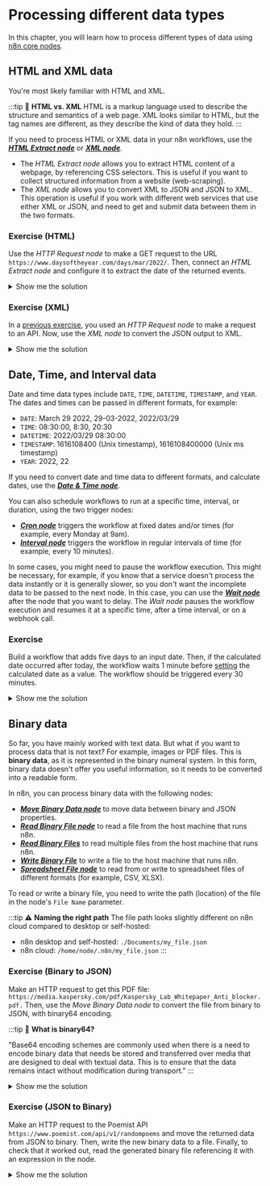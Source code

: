 # Processing different data types

In this chapter, you will learn how to process different types of data using [n8n core nodes](https://docs.n8n.io/getting-started/key-components/node.html#core-nodes).


## HTML and XML data

You're most likely familiar with HTML and XML. 

:::tip :open_book: **HTML vs. XML**
HTML is a markup language used to describe the structure and semantics of a web page. XML looks similar to HTML, but the tag names are different, as they describe the kind of data they hold.
:::

If you need to process HTML or XML data in your n8n workflows, use the [***HTML Extract node***](https://docs.n8n.io/nodes/n8n-nodes-base.htmlExtract/) or [***XML node***](https://docs.n8n.io/nodes/n8n-nodes-base.xml/#xml).

- The *HTML Extract node* allows you to extract HTML content of a webpage, by referencing CSS selectors. This is useful if you want to collect structured information from a website (web-scraping).
- The *XML node* allows you to convert XML to JSON and JSON to XML. This operation is useful if you work with different web services that use either XML or JSON, and need to get and submit data between them in the two formats.

### Exercise (HTML)
Use the *HTTP Request node* to make a GET request to the URL `https://www.daysoftheyear.com/days/mar/2022/`. Then, connect an *HTML Extract node* and configure it to extract the date of the returned events.

<details>
<summary>Show me the solution</summary>

Configure the *HTTP Request node* with the following parameters:
- Authentication: None
- Request Method: GET
- URL: https://www.daysoftheyear.com/days/mar/2022/

The result should look like this:

<figure><img src="./course_images/exercise_html_httpRequestNode.png" alt="" style="width:100%"><figcaption align = "center"><i>HTTP Request node</i></figcaption></figure>

Connect an *HTML Extract node* to the *HTTP Request node* and configure the former's parameters:
- Source Data: JSON
- JSON Property: data
- Extraction Values:
  - Key: event\
    CSS Selector: .js-link-target\
    Return Value: HTML\
  Note that you can add more values to extract more data.

The result should look like this:

<figure><img src="./course_images/exercise_html_htmlExtractNode.png" alt="" style="width:100%"><figcaption align = "center"><i>HTML Extract node</i></figcaption></figure>
</details>

### Exercise (XML)
In a [previous exercise](L2_chapter1.md/#exercise), you used an *HTTP Request node* to make a request to an API. Now, use the *XML node* to convert the JSON output to XML.

<details>
<summary>Show me the solution</summary>

Get data from the Poemist API using the *HTTP Request node* and connect an *XML node* to it with the following parameters:
- Mode: JSON to XML
- Property name: data

The result should look like this:

<figure><img src="./course_images/exercise_html_xmlNode_json.png" alt="" style="width:100%"><figcaption align = "center"><i>XML node (JSON to XML) – JSON View</i></figcaption></figure>

<figure><img src="./course_images/exercise_html_xmlNode_table.png" alt="" style="width:100%"><figcaption align = "center"><i>XML node (JSON to XML) – Table View</i></figcaption></figure>

To transform data the other way around, select the mode *XML to JSON*.

</details>


## Date, Time, and Interval data

Date and time data types include `DATE`, `TIME`, `DATETIME`, `TIMESTAMP`, and `YEAR`. The dates and times can be passed in different formats, for example:

- `DATE`: March 29 2022, 29-03-2022, 2022/03/29
- `TIME`: 08:30:00, 8:30, 20:30
- `DATETIME`: 2022/03/29 08:30:00
- `TIMESTAMP`: 1616108400 (Unix timestamp), 1616108400000 (Unix ms timestamp)
- `YEAR`: 2022, 22

If you need to convert date and time data to different formats, and calculate dates, use the [***Date & Time node***](https://docs.n8n.io/nodes/n8n-nodes-base.dateTime/).

You can also schedule workflows to run at a specific time, interval, or duration, using the two trigger nodes:

- [***Cron node***](https://docs.n8n.io/nodes/n8n-nodes-base.cron/) triggers the workflow at fixed dates and/or times (for example, every Monday at 9am).
- [***Interval node***](https://docs.n8n.io/nodes/n8n-nodes-base.interval/) triggers the workflow in regular intervals of time (for example, every 10 minutes).

In some cases, you might need to pause the workflow execution. This might be necessary, for example, if you know that a service doesn't process the data instantly or it is generally slower, so you don't want the incomplete data to be passed to the next node. In this case, you can use the [***Wait node***](https://docs.n8n.io/nodes/n8n-nodes-base.wait/) after the node that you want to delay. The *Wait node* pauses the workflow execution and resumes it at a specific time, after a time interval, or on a webhook call.

### Exercise

Build a workflow that adds five days to an input date. Then, if the calculated date occurred after today, the workflow waits 1 minute before [setting](https://docs.n8n.io/nodes/n8n-nodes-base.set/) the calculated date as a value. The workflow should be triggered every 30 minutes.

<details>
<summary>Show me the solution</summary>

You can build this workflow using the data from the *Customer Datastore node*, the three nodes for managing date and time, an *IF node* for conditional routing, and a *Set node* for setting the new calculated date. The workflow looks like this:

<figure><img src="./course_images/exercise_dateTime.png" alt="" style="width:100%"><figcaption align = "center"><i>Workflow for transforming dates</i></figcaption></figure>

To check the configuration of each node, you can copy the JSON code of this workflow and paste it in your Editor UI.

<code>
{
  "nodes": [
    {
      "parameters": {
        "action": "calculate",
        "value": "={{$json[\"created\"]}}",
        "duration": 5,
        "options": {}
      },
      "name": "Date & Time",
      "type": "n8n-nodes-base.dateTime",
      "typeVersion": 1,
      "position": [
        880,
        1500
      ]
    },
    {
      "parameters": {
        "unit": "hours"
      },
      "name": "Interval",
      "type": "n8n-nodes-base.interval",
      "typeVersion": 1,
      "position": [
        520,
        1500
      ]
    },
    {
      "parameters": {
        "unit": "minutes"
      },
      "name": "Wait",
      "type": "n8n-nodes-base.wait",
      "typeVersion": 1,
      "position": [
        1240,
        1500
      ],
      "webhookId": "d17effb8-ad90-4a74-bb88-daa3d3d18583"
    },
    {
      "parameters": {
        "conditions": {
          "dateTime": [
            {
              "value1": "={{$json[\"data\"]}}",
              "value2": "2022-02-03T11:45:38.932Z"
            }
          ]
        }
      },
      "name": "IF",
      "type": "n8n-nodes-base.if",
      "typeVersion": 1,
      "position": [
        1060,
        1500
      ]
    },
    {
      "parameters": {
        "values": {
          "string": [
            {
              "value": "={{$node[\"IF\"].json[\"data\"]}}"
            }
          ]
        },
        "options": {}
      },
      "name": "Set",
      "type": "n8n-nodes-base.set",
      "typeVersion": 1,
      "position": [
        1420,
        1500
      ]
    },
    {
      "parameters": {
        "operation": "getAllPeople",
        "returnAll": true
      },
      "name": "Customer Datastore",
      "type": "n8n-nodes-base.n8nTrainingCustomerDatastore",
      "typeVersion": 1,
      "position": [
        700,
        1500
      ]
    }
  ],
  "connections": {
    "Date & Time": {
      "main": [
        [
          {
            "node": "IF",
            "type": "main",
            "index": 0
          }
        ]
      ]
    },
    "Interval": {
      "main": [
        [
          {
            "node": "Customer Datastore",
            "type": "main",
            "index": 0
          }
        ]
      ]
    },
    "Wait": {
      "main": [
        [
          {
            "node": "Set",
            "type": "main",
            "index": 0
          }
        ]
      ]
    },
    "IF": {
      "main": [
        [
          {
            "node": "Wait",
            "type": "main",
            "index": 0
          }
        ]
      ]
    },
    "Customer Datastore": {
      "main": [
        [
          {
            "node": "Date & Time",
            "type": "main",
            "index": 0
          }
        ]
      ]
    }
  }
}
</code>
</details>


## Binary data

So far, you have mainly worked with text data. But what if you want to process data that is not text? For example, images or PDF files. This is **binary data**, as it is represented in the binary numeral system. In this form, binary data doesn't offer you useful information, so it needs to be converted into a readable form.

In n8n, you can process binary data with the following nodes:
- [***Move Binary Data node***](https://docs.n8n.io/nodes/n8n-nodes-base.moveBinaryData/) to move data between binary and JSON properties.
- [***Read Binary File node***](https://docs.n8n.io/nodes/n8n-nodes-base.readBinaryFile/) to read a file from the host machine that runs n8n.
- [***Read Binary Files***](https://docs.n8n.io/nodes/n8n-nodes-base.readBinaryFiles/) to read multiple files from the host machine that runs n8n.
- [***Write Binary File***](https://docs.n8n.io/nodes/n8n-nodes-base.writeBinaryFile/) to write a file to the host machine that runs n8n.
- [***Spreadsheet File node***](https://docs.n8n.io/nodes/n8n-nodes-base.spreadsheetFile/) to read from or write to spreadsheet files of different formats (for example, CSV, XLSX).

To read or write a binary file, you need to write the path (location) of the file in the node's `File Name` parameter.

:::tip :warning: **Naming the right path**
The file path looks slightly different on n8n cloud compared to desktop or self-hosted:
- n8n desktop and self-hosted: `./Documents/my_file.json`
- n8n cloud: `/home/node/.n8n/my_file.json`
:::

### Exercise (Binary to JSON)

Make an HTTP request to get this PDF file: `https://media.kaspersky.com/pdf/Kaspersky_Lab_Whitepaper_Anti_blocker.pdf.` Then, use the *Move Binary Data node* to convert the file from binary to JSON, with binary64 encoding.

:::tip 📖 **What is binary64?**

"Base64 encoding schemes are commonly used when there is a need to encode binary data that needs be stored and transferred over media that are designed to deal with textual data. This is to ensure that the data remains intact without modification during transport."
:::

<details>
<summary>Show me the solution</summary>

In the *HTTP Request node*, you should see the PDF file in JSON, Table, and Binary view, like this:

<figure><img src="./course_images/exercise_binaryData_httpRequest_file.png" alt="" style="width:100%"><figcaption align = "center"><i>HTTP Request node to get PDF</i></figcaption></figure>

When you convert the PDF from binary to JSON with base64 encoding using the *Move Binary Data node*, the result should look like this:

<figure><img src="./course_images/exercise_binaryData_moveData_btoj.png" alt="" style="width:100%"><figcaption align = "center"><i>Move Binary Data node (Binary to JSON) with base64 encoding</i></figcaption></figure>

To check the configuration of the nodes, you can copy-paste the JSON code of the workflow:

<code>
{
  "nodes": [
    {
      "parameters": {
        "url": "https://media.kaspersky.com/pdf/Kaspersky_Lab_Whitepaper_Anti_blocker.pdf",
        "responseFormat": "file",
        "options": {}
      },
      "name": "HTTP Request",
      "type": "n8n-nodes-base.httpRequest",
      "typeVersion": 1,
      "position": [
        1340,
        1080
      ]
    },
    {
      "parameters": {
        "setAllData": false,
        "options": {
          "encoding": "base64"
        }
      },
      "name": "Move Binary Data",
      "type": "n8n-nodes-base.moveBinaryData",
      "typeVersion": 1,
      "position": [
        1600,
        1080
      ]
    }
  ],
  "connections": {
    "HTTP Request": {
      "main": [
        [
          {
            "node": "Move Binary Data",
            "type": "main",
            "index": 0
          }
        ]
      ]
    }
  }
}
</code>

</details>

### Exercise (JSON to Binary)

Make an HTTP request to the Poemist API `https://www.poemist.com/api/v1/randompoems` and move the returned data from JSON to binary. Then, write the new binary data to a file. Finally, to check that it worked out, read the generated binary file referencing it with an expression in the node.

<details>
<summary>Show me the solution</summary>

The workflow for this exercise looks like this:

<figure><img src="./course_images/exercise_binaryData.png" alt="" style="width:100%"><figcaption align = "center"><i>Workflow for moving JSON to binary data</i></figcaption></figure>

To check the configuration of the nodes, you can copy-paste the JSON code of the workflow:

<code>
{
  "nodes": [
    {
      "parameters": {
        "filePath": "={{$json[\"fileName\"]}}"
      },
      "name": "Read Binary File",
      "type": "n8n-nodes-base.readBinaryFile",
      "typeVersion": 1,
      "position": [
        1060,
        500
      ]
    },
    {
      "parameters": {
        "url": "https://www.poemist.com/api/v1/randompoems",
        "options": {
          "splitIntoItems": true
        }
      },
      "name": "HTTP Request",
      "type": "n8n-nodes-base.httpRequest",
      "typeVersion": 1,
      "position": [
        520,
        500
      ]
    },
    {
      "parameters": {
        "fileName": "/home/node/.n8n/poemist.json"
      },
      "name": "Write Binary File",
      "type": "n8n-nodes-base.writeBinaryFile",
      "position": [
        880,
        500
      ],
      "typeVersion": 1
    },
    {
      "parameters": {
        "mode": "jsonToBinary",
        "options": {}
      },
      "name": "Move Binary Data",
      "type": "n8n-nodes-base.moveBinaryData",
      "position": [
        700,
        500
      ],
      "typeVersion": 1
    }
  ],
  "connections": {
    "HTTP Request": {
      "main": [
        [
          {
            "node": "Move Binary Data",
            "type": "main",
            "index": 0
          }
        ]
      ]
    },
    "Write Binary File": {
      "main": [
        [
          {
            "node": "Read Binary File",
            "type": "main",
            "index": 0
          }
        ]
      ]
    },
    "Move Binary Data": {
      "main": [
        [
          {
            "node": "Write Binary File",
            "type": "main",
            "index": 0
          }
        ]
      ]
    }
  }
}
</code>

</details>